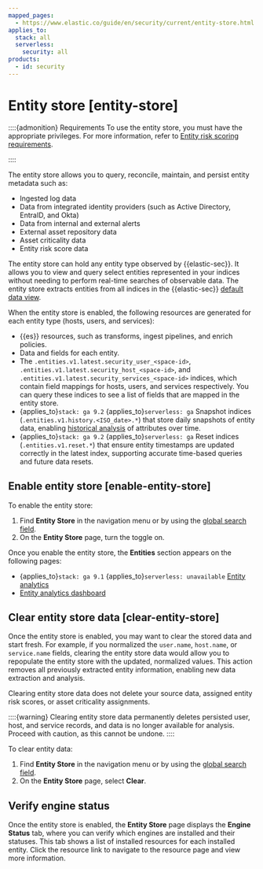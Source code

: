 ```yaml
---
mapped_pages:
  - https://www.elastic.co/guide/en/security/current/entity-store.html
applies_to:
  stack: all
  serverless:
    security: all
products:
  - id: security
---
```


# Entity store [entity-store]

::::{admonition} Requirements
To use the entity store, you must have the appropriate privileges. For more information, refer to [Entity risk scoring requirements](entity-risk-scoring-requirements.md).

::::


The entity store allows you to query, reconcile, maintain, and persist entity metadata such as:

* Ingested log data
* Data from integrated identity providers (such as Active Directory, EntraID, and Okta)
* Data from internal and external alerts
* External asset repository data
* Asset criticality data
* Entity risk score data

The entity store can hold any entity type observed by {{elastic-sec}}. It allows you to view and query select entities represented in your indices  without needing to perform real-time searches of observable data. The entity store extracts entities from all indices in the {{elastic-sec}} [default data view](../get-started/data-views-elastic-security.md#default-data-view-security).

When the entity store is enabled, the following resources are generated for each entity type (hosts, users, and services):

* {{es}} resources, such as transforms, ingest pipelines, and enrich policies.
* Data and fields for each entity.
* The `.entities.v1.latest.security_user_<space-id>`, `.entities.v1.latest.security_host_<space-id>`, and `.entities.v1.latest.security_services_<space-id>` indices, which contain field mappings for hosts, users, and services respectively. You can query these indices to see a list of fields that are mapped in the entity store.
* {applies_to}`stack: ga 9.2` {applies_to}`serverless: ga` Snapshot indices (`.entities.v1.history.<ISO_date>.*`) that store daily snapshots of entity data, enabling [historical analysis](/solutions/security/advanced-entity-analytics/view-analyze-risk-score-data.md#historical-entity-analysis) of attributes over time.
* {applies_to}`stack: ga 9.2` {applies_to}`serverless: ga` Reset indices (`.entities.v1.reset.*`) that ensure entity timestamps are updated correctly in the latest index, supporting accurate time-based queries and future data resets.

## Enable entity store [enable-entity-store]

To enable the entity store:

1. Find **Entity Store** in the navigation menu or by using the [global search field](/explore-analyze/find-and-organize/find-apps-and-objects.md).
2. On the **Entity Store** page, turn the toggle on.

Once you enable the entity store, the **Entities** section appears on the following pages:

* {applies_to}`stack: ga 9.1` {applies_to}`serverless: unavailable` [Entity analytics](/solutions/security/advanced-entity-analytics/overview.md)
* [Entity analytics dashboard](/solutions/security/dashboards/entity-analytics-dashboard.md)

## Clear entity store data [clear-entity-store]

Once the entity store is enabled, you may want to clear the stored data and start fresh. For example, if you normalized the `user.name`, `host.name`, or `service.name` fields, clearing the entity store data would allow you to repopulate the entity store with the updated, normalized values. This action removes all previously extracted entity information, enabling new data extraction and analysis.

Clearing entity store data does not delete your source data, assigned entity risk scores, or asset criticality assignments.

::::{warning}
Clearing entity store data permanently deletes persisted user, host, and service records, and data is no longer available for analysis. Proceed with caution, as this cannot be undone.
::::


To clear entity data:

1. Find **Entity Store** in the navigation menu or by using the [global search field](/explore-analyze/find-and-organize/find-apps-and-objects.md).
2. On the **Entity Store** page, select **Clear**.


## Verify engine status

Once the entity store is enabled, the **Entity Store** page displays the **Engine Status** tab, where you can verify which engines are installed and their statuses. This tab shows a list of installed resources for each installed entity. Click the resource link to navigate to the resource page and view more information.
